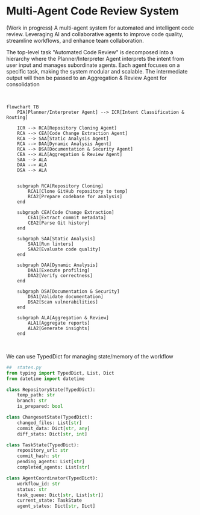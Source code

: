 # Multi-Agent Code Review System
(Work in progress) A multi-agent system for automated and intelligent code review.  Leveraging AI and collaborative agents to improve code quality, streamline workflows, and enhance team collaboration.

The top-level task "Automated Code Review" is decomposed into a hierarchy where the Planner/Interpreter Agent interprets the intent from user input and manages subordinate agents. Each agent focuses on a specific task, making the system modular and scalable. The intermediate output will then be passed to an Aggregation & Review Agent for consolidation

<br>

```mermaid
flowchart TB
    PIA[Planner/Interpreter Agent] --> ICR[Intent Classification & Routing]
    
    ICR --> RCA[Repository Cloning Agent]
    RCA --> CEA[Code Change Extraction Agent]
    RCA --> SAA[Static Analysis Agent]
    RCA --> DAA[Dynamic Analysis Agent]
    RCA --> DSA[Documentation & Security Agent]
    CEA --> ALA[Aggregation & Review Agent]
    SAA --> ALA
    DAA --> ALA
    DSA --> ALA

    
    subgraph RCA[Repository Cloning]
        RCA1[Clone GitHub repository to temp]
        RCA2[Prepare codebase for analysis]
    end
    
    subgraph CEA[Code Change Extraction]
        CEA1[Extract commit metadata]
        CEA2[Parse Git history]
    end
    
    subgraph SAA[Static Analysis]
        SAA1[Run linters]
        SAA2[Evaluate code quality]
    end
    
    subgraph DAA[Dynamic Analysis]
        DAA1[Execute profiling]
        DAA2[Verify correctness]
    end
    
    subgraph DSA[Documentation & Security]
        DSA1[Validate documentation]
        DSA2[Scan vulnerabilities]
    end
    
    subgraph ALA[Aggregation & Review]
        ALA1[Aggregate reports]
        ALA2[Generate insights]
    end
```
<br>

We can use TypedDict for managing state/memory of the workflow
```python
##  states.py
from typing import TypedDict, List, Dict
from datetime import datetime

class RepositoryState(TypedDict):
    temp_path: str
    branch: str
    is_prepared: bool

class ChangesetState(TypedDict):
    changed_files: List[str]
    commit_data: Dict[str, any]
    diff_stats: Dict[str, int]

class TaskState(TypedDict):
    repository_url: str
    commit_hash: str
    pending_agents: List[str]
    completed_agents: List[str]

class AgentCoordinator(TypedDict):
    workflow_id: str
    status: str
    task_queue: Dict[str, List[str]]
    current_state: TaskState
    agent_states: Dict[str, Dict]
```
